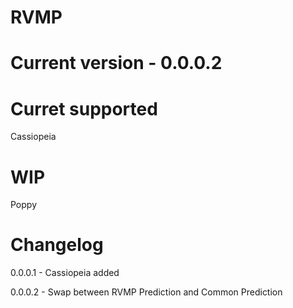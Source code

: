 # RVMP
# Current version - 0.0.0.2
# Curret supported
Cassiopeia
# WIP
Poppy
# Changelog
0.0.0.1 - Cassiopeia added

0.0.0.2 - Swap between RVMP Prediction and Common Prediction

